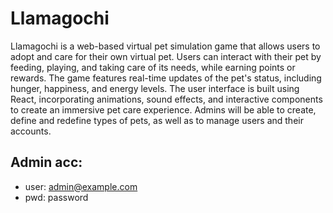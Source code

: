 # Llamagochi

Llamagochi is a web-based virtual pet simulation game that allows users to adopt and care for their own virtual pet. Users can interact with their pet by feeding, playing, and taking care of its needs, while earning points or rewards. The game features real-time updates of the pet's status, including hunger, happiness, and energy levels. The user interface is built using React, incorporating animations, sound effects, and interactive components to create an immersive pet care experience. Admins will be able to create, define and redefine types of pets, as well as to manage users and their accounts. 

## Admin acc:
- user: admin@example.com
- pwd: password
